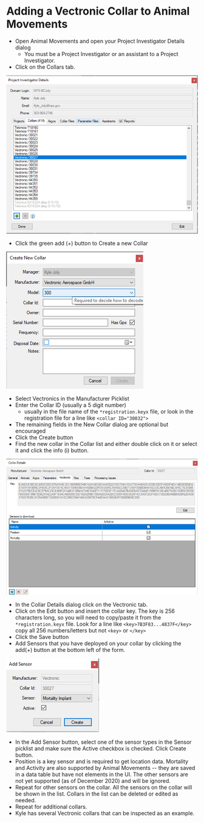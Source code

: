 Adding a Vectronic Collar to Animal Movements
=============================================

* Open Animal Movements and open your Project Investigator Details dialog
  - You must be a Project Investigator or an assistant to a Project
     Investigator.
* Click on the Collars tab.

![Project Investigator Details Screenshot](Images/Vectronic/PIDetails.png)

* Click the green add (+) button to Create a new Collar

![Add Collar Screenshot](Images/Vectronic/CreateCollar.png)

* Select Vectronics in the Manufacturer Picklist
* Enter the Collar ID (usually a 5 digit number)
  - usually in the file name of the `*registration.keyx` file, or look in the
    registration file for a line like `<collar ID="30032">`
* The remaining fields in the New Collar dialog are optional but encouraged
* Click the Create button 
* Find the new collar in the Collar list and either double click on it or
  select it and click the info (i) button.

![Collar Details Screenshot](Images/Vectronic/CollarDetails.png)

* In the Collar Details dialog click on the Vectronic tab.
* Click on the Edit button and insert the collar key.  The key is 256
  characters long, so you will need to copy/paste it from the 
  `*registration.keyx` file.  Look for a line like `<key>7B3F83...4837F</key>`
  copy all 256 numbers/letters but not `<key>` or `</key>`
* Click the Save button
* Add Sensors that you have deployed on your collar by clicking the
  add(+) button at the bottom left of the form.

![Add Sensor Screenshot](Images/Vectronic/AddSensor.png)

* In the Add Sensor button, select one of the sensor types in the Sensor
  picklist and make sure the Active checkbox is checked.  Click Create button.
* Position is a key sensor and is required to get location data.  Mortality and
  Activity are also supported by Animal Movements -- they are saved in a data
  table but have not elements in the UI.  The other sensors are
  not yet supported (as of December 2020) and will be ignored.
* Repeat for other sensors on the collar.  All the sensors on the collar
  will be shown in the list.  Collars in the list can be deleted or edited
  as needed.
* Repeat for additional collars.
* Kyle has several Vectronic collars that can be inspected as an example.
